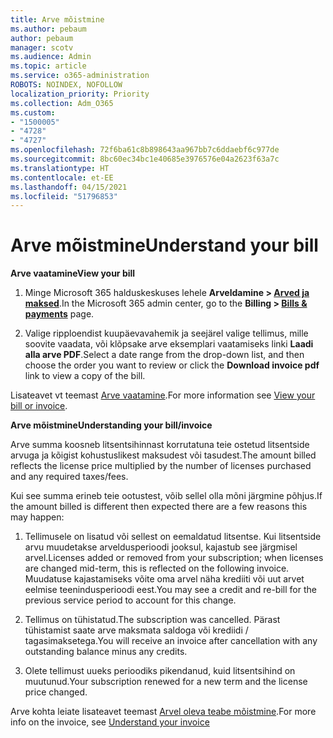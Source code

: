 ```yaml
---
title: Arve mõistmine
ms.author: pebaum
author: pebaum
manager: scotv
ms.audience: Admin
ms.topic: article
ms.service: o365-administration
ROBOTS: NOINDEX, NOFOLLOW
localization_priority: Priority
ms.collection: Adm_O365
ms.custom:
- "1500005"
- "4728"
- "4727"
ms.openlocfilehash: 72f6ba61c8b898643aa967bb7c6ddaebf6c977de
ms.sourcegitcommit: 8bc60ec34bc1e40685e3976576e04a2623f63a7c
ms.translationtype: HT
ms.contentlocale: et-EE
ms.lasthandoff: 04/15/2021
ms.locfileid: "51796853"
---
```

# <a name="understand-your-bill"></a><span data-ttu-id="3eae4-102">Arve mõistmine</span><span class="sxs-lookup"><span data-stu-id="3eae4-102">Understand your bill</span></span>

<span data-ttu-id="3eae4-103">**Arve vaatamine**</span><span class="sxs-lookup"><span data-stu-id="3eae4-103">**View your bill**</span></span>

1. <span data-ttu-id="3eae4-104">Minge Microsoft 365 halduskeskuses lehele **Arveldamine > [Arved ja maksed](https://go.microsoft.com/fwlink/p/?linkid=848039)**.</span><span class="sxs-lookup"><span data-stu-id="3eae4-104">In the Microsoft 365 admin center, go to the **Billing > [Bills & payments](https://go.microsoft.com/fwlink/p/?linkid=848039)** page.</span></span>

2. <span data-ttu-id="3eae4-105">Valige ripploendist kuupäevavahemik ja seejärel valige tellimus, mille soovite vaadata, või klõpsake arve eksemplari vaatamiseks linki **Laadi alla arve PDF**.</span><span class="sxs-lookup"><span data-stu-id="3eae4-105">Select a date range from the drop-down list, and then choose the order you want to review or click the **Download invoice pdf** link to view a copy of the bill.</span></span>

<span data-ttu-id="3eae4-106">Lisateavet vt teemast [Arve vaatamine](https://docs.microsoft.com/microsoft-365/commerce/billing-and-payments/view-your-bill-or-invoice).</span><span class="sxs-lookup"><span data-stu-id="3eae4-106">For more information see [View your bill or invoice](https://docs.microsoft.com/microsoft-365/commerce/billing-and-payments/view-your-bill-or-invoice).</span></span>

<span data-ttu-id="3eae4-107">**Arve mõistmine**</span><span class="sxs-lookup"><span data-stu-id="3eae4-107">**Understanding your bill/invoice**</span></span>

<span data-ttu-id="3eae4-108">Arve summa koosneb litsentsihinnast korrutatuna teie ostetud litsentside arvuga ja kõigist kohustuslikest maksudest või tasudest.</span><span class="sxs-lookup"><span data-stu-id="3eae4-108">The amount billed reflects the license price multiplied by the number of licenses purchased and any required taxes/fees.</span></span>

<span data-ttu-id="3eae4-109">Kui see summa erineb teie ootustest, võib sellel olla mõni järgmine põhjus.</span><span class="sxs-lookup"><span data-stu-id="3eae4-109">If the amount billed is different then expected there are a few reasons this may happen:</span></span>

1. <span data-ttu-id="3eae4-110">Tellimusele on lisatud või sellest on eemaldatud litsentse. Kui litsentside arvu muudetakse arveldusperioodi jooksul, kajastub see järgmisel arvel.</span><span class="sxs-lookup"><span data-stu-id="3eae4-110">Licenses added or removed from your subscription; when licenses are changed mid-term, this is reflected on the following invoice.</span></span>  <span data-ttu-id="3eae4-111">Muudatuse kajastamiseks võite oma arvel näha krediiti või uut arvet eelmise teenindusperioodi eest.</span><span class="sxs-lookup"><span data-stu-id="3eae4-111">You may see a credit and re-bill for the previous service period to account for this change.</span></span>

2. <span data-ttu-id="3eae4-112">Tellimus on tühistatud.</span><span class="sxs-lookup"><span data-stu-id="3eae4-112">The subscription was cancelled.</span></span>  <span data-ttu-id="3eae4-113">Pärast tühistamist saate arve maksmata saldoga või krediidi / tagasimaksetega.</span><span class="sxs-lookup"><span data-stu-id="3eae4-113">You will receive an invoice after cancellation with any outstanding balance minus any credits.</span></span>

3. <span data-ttu-id="3eae4-114">Olete tellimust uueks perioodiks pikendanud, kuid litsentsihind on muutunud.</span><span class="sxs-lookup"><span data-stu-id="3eae4-114">Your subscription renewed for a new term and the license price changed.</span></span>  

<span data-ttu-id="3eae4-115">Arve kohta leiate lisateavet teemast [Arvel oleva teabe mõistmine](https://support.office.com/article/Understand-your-invoice-for-Office-365-for-business-0724b428-fb59-4962-8c37-6674166d7507).</span><span class="sxs-lookup"><span data-stu-id="3eae4-115">For more info on the invoice, see [Understand your invoice](https://support.office.com/article/Understand-your-invoice-for-Office-365-for-business-0724b428-fb59-4962-8c37-6674166d7507)</span></span>
